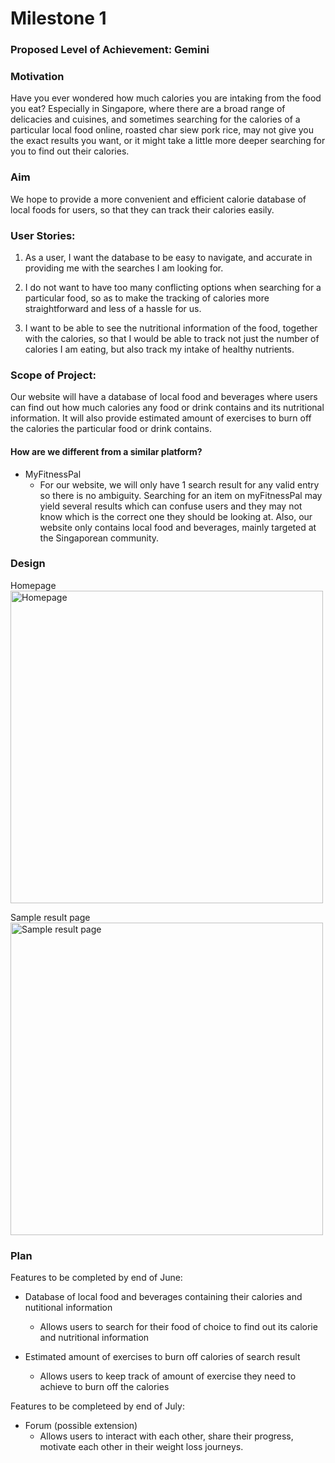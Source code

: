 # Milestone 1 


### Proposed Level of Achievement: Gemini



### Motivation

Have you ever wondered how much calories you are intaking from the food you eat? Especially in Singapore, where there are a broad range of delicacies and cuisines, and sometimes searching for the calories of a particular local food online, roasted char siew pork rice, may not give you the exact results you want, or it might take a little more deeper searching for you to find out their calories.


### Aim

We hope to provide a more convenient and efficient calorie database of local foods for users, so that they can track their calories easily.


### User Stories:

1. As a user, I want the database to be easy to navigate, and accurate in providing me with the searches I am looking for.

2. I do not want to have too many conflicting options when searching for a particular food, so as to make the tracking of calories more straightforward and less of a hassle for us.

3. I want to be able to see the nutritional information of the food, together with the calories, so that I would be able to track not just the number of calories I am eating, but also track my intake of healthy nutrients.


### Scope of Project:

Our website will have a database of local food and beverages where users can find out how much calories any food or drink contains and its nutritional information. It will also provide estimated amount of exercises to burn off the calories the particular food or drink contains. 

#### How are we different from a similar platform?

* MyFitnessPal
  * For our website, we will only have 1 search result for any valid entry so there is no ambiguity. Searching for an item on myFitnessPal may yield several results which can confuse users and they may not know which is the correct one they should be looking at. Also, our website only contains local food and beverages, mainly targeted at the Singaporean community.


### Design

Homepage<br/>
<img width="500" alt="Homepage" src="https://user-images.githubusercontent.com/84345079/120186518-2d649d80-c246-11eb-8798-e828045d0850.png">

Sample result page<br/>
<img width="500" alt="Sample result page" src="https://user-images.githubusercontent.com/84345079/120186534-33f31500-c246-11eb-8e1f-87e93207ad4a.png">


### Plan

Features to be completed by end of June:

* Database of local food and beverages containing their calories and nutitional information
  * Allows users to search for their food of choice to find out its calorie and nutritional information

* Estimated amount of exercises to burn off calories of search result
  * Allows users to keep track of amount of exercise they need to achieve to burn off the calories

Features to be completeed by end of July:

* Forum (possible extension)
  * Allows users to interact with each other, share their progress, motivate each other in their weight loss journeys.
